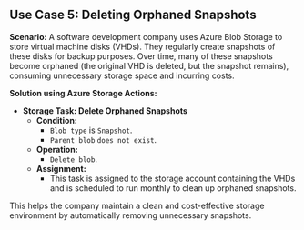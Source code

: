 ## Use Case 5: Deleting Orphaned Snapshots

**Scenario:** A software development company uses Azure Blob Storage to store virtual machine disks (VHDs). They regularly create snapshots of these disks for backup purposes. Over time, many of these snapshots become orphaned (the original VHD is deleted, but the snapshot remains), consuming unnecessary storage space and incurring costs.

**Solution using Azure Storage Actions:**

*   **Storage Task: Delete Orphaned Snapshots**
    *   **Condition:**
        *   `Blob type` is `Snapshot`.
        *   `Parent blob` `does not exist`.
    *   **Operation:**
        *   `Delete blob`.
    *   **Assignment:**
        *   This task is assigned to the storage account containing the VHDs and is scheduled to run monthly to clean up orphaned snapshots.

This helps the company maintain a clean and cost-effective storage environment by automatically removing unnecessary snapshots.

